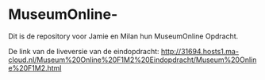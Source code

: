 # MuseumOnline-
Dit is de repository voor Jamie en Milan hun MuseumOnline Opdracht.

De link van de liveversie van de eindopdracht: http://31694.hosts1.ma-cloud.nl/Museum%20Online%20F1M2%20Eindopdracht/Museum%20Online%20F1M2.html
